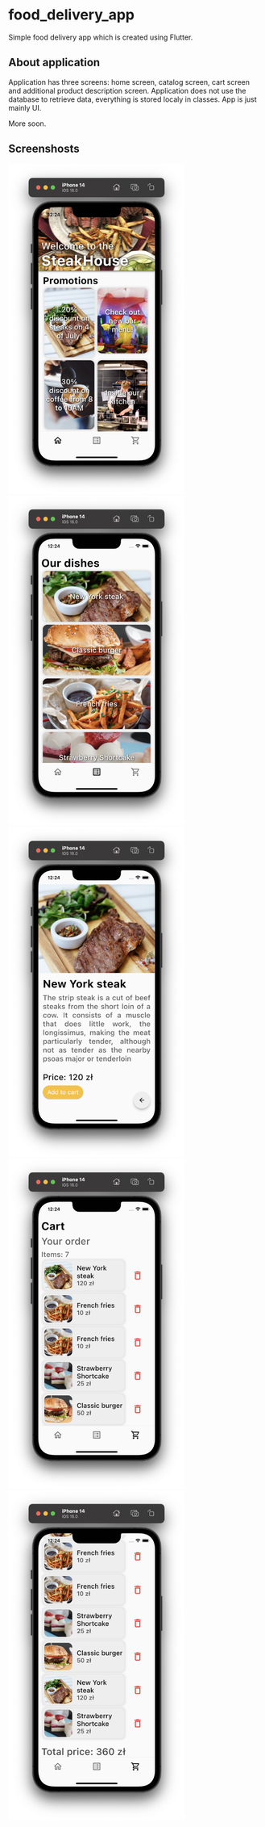 # food_delivery_app

Simple food delivery app which is created using Flutter.

## About application

Application has three screens: home screen, catalog screen, cart screen and additional product description screen.
Application does not use the database to retrieve data, everything is stored localy in classes. App is just mainly UI.

More soon.

## Screenshosts
<img src='screenshots/Screenshot_1.png' width='350'>
<img src='screenshots/Screenshot_2.png' width='350'>
<img src='screenshots/Screenshot_3.png' width='350'>
<img src='screenshots/Screenshot_4.png' width='350'>
<img src='screenshots/Screenshot_5.png' width='350'>

